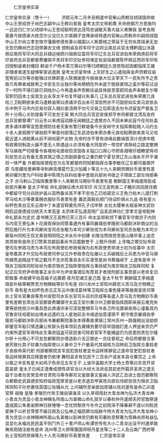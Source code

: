 <!-- { "loadSidebar": true } -->
　　仁宗皇帝实录


仁宗皇帝实录（卷十一）
　　洪熙元年二月辛丑朔遣中官柴山赍敕往琉球国命故中山王思绍世子尚巴志嗣中山王敕曰昔我  皇考太宗文帝躬膺  天命统御万方恩施均一远迩归仁尔父琉球中山王思绍聪明贤达茂笃忠诚敬天事大益义弗懈我  皇考良用褒嘉今朕缵承大统念尔父没已久尔其嫡子宜俾承续特遣内官柴山赍敕命尔嗣琉球国中山王尔尚立孝忠恪守藩服修德务善以福国以人斯爵禄之荣延于无穷尚其祗承无怠无忽仍赐尚巴志冠带袭衣文绮  颁制谕及将军印于边将云南总兵官太傅黔国公沐晟佩征南将军印大同总兵镇远侯顾兴祖佩征蛮将军印辽东总兵官进伯朱荣佩虏前将军印宣府总兵官都督费瓛佩平羌将军印交阯参将保定伯梁铭都督陈怀佩征西将军印有旧授制谕者封缴回  敕谕千户杨木答兀等曰尔等归顺朝廷久效劳勚前因都指挥王雄非理虐害遂生疑惧挈家逃逸我  皇考太宗皇帝体  上天好生之心遣指挥金声赍敕往谕宽宥前过尔等亦能悔过伏罪即差人陈悃谢恩今朕继承大位主宰天下一民失所予之责故凡有罪者咸赦宥之令安生乐业独尔等尚栖栖在外未底宁居朕甚悯之盖尔等前过迫于一时所不得已朕已洞烛尔心今再遣金声赍敕往谕其体朕至意即同金声来朝复尔等官职仍回本土安其生业永享太平勿复怀疑以失事几  辽东总兵官武进伯朱荣奏兀良哈三卫鞑靼欲来卖马遣敕谕荣曰虏谲诈百出未可深信然亦不可固拒如实卖马宜依永乐中例于马市内交易勿容入城价直湏两平勿亏交易之后即造去勿令迟留宜严督各卫所十分用心关防堤备不可怠忽壬寅  敕大同总兵官武安侯郑亨参将都督沈清及宣府总兵官都督谭广曰云冬以来虏寇动静无闻朝廷之遣使亦久不回未审此寇今在何处盖虏多谲诈卿等宜思患预防往者天象有警已敕堤备今长安岭守关指挥奏鞑贼人马约五十余人直抵隰宁驿劫掠不审是何部落辽东武进伯朱荣亦奏元良哈鞑靼欲来卖马又哈密近遣人进硫黄从前不闻哈密产此物  先帝时亦不曾有进缘此数端皆湏计虑虏中既有硫黄则制造火器不患无人猝遇战斗亦湏有备大同宣府一带空旷虏熟经之路宜整搠军马昼夜严切堤备令各城地屯堡收拾坚固各关隘口口用心守把各烟墩仔细瞭望毋顷刻怠忽古云有备无患其慎之慎之庶副朕委任之重仍敕宁夏甘肃辽东山海永平开平诸将一体严备  升都指挥使程忠为左军都督府同知都指挥佥事李敏任辽东都司备御开原  乌思藏哈里麻等寺刺麻高僧葛竹瓦沙加藏卜等五十九人来朝贡赐钞币表里有差癸卯擢刘奎为户科给事中陈瑺为兵科给事中奎故兵部尚书俊之子瑺故工部左侍郎寿之子  亦马剌山卫指挥撒里等十人来朝贡马赐钞币表里有差  朝鲜国王李祹遣陪臣成抑吴升筹奉  皇太子甲辰  命礼部铸征虏大将军印  斥汉王高煦弟二子瞻圻凤阳居住敕中都留守司分兵防护盖以高煦备诉其不孝不忠也乙已哈密忠义王免力帖木儿遣打刺罕马哈木沙等奏事赐衣服钞币表里有差  置武英殿右顺门待诏阶俱从九品  夜有星火如杯色青白见东云南中丁未遣官释奠先师孔子戊申祭  太社太稷奉太祖圣神文武钦明启运俊德成功统天大孝高皇  太宗体天弘道高明广运圣武神功仁至孝文皇帝配神命礼部永为定式  遣书赐汉王高煦已茶三百斤  命太监郑和领下番官军守南京于内则与内官王景弘朱卜花唐观保协同管事遇外有事同襄城伯李隆驸马都尉沐昕商议的当然后施行升为本司卿尚宝司丞张敬为本司少卿张信为本司卿尚宝司丞张敬为本司少卿易州同知王侃文素皆明阴阳之术永乐中初建  长陵当预效劳至是山陵毕事上追念其劳故有是命王□赞素贪鄙謟事尚书吕震数誉于  上既升侍郎  上寻悔之赠交阯布政使司左参政冯贵为本司左布政使右参政侯保为右布政使贵举进士初为给事中  太宗皇帝嘉其才升交阯布政使司参议又升参政贵在阯屡以土兵破贼后士兵悉为中官马骐所据贵追贼战于拒之数月不支亦死事具永乐实录至是尚书黄福闻于  上遂有是命  升锦衣卫指挥同知张祯为南京锦衣卫指挥使指挥佥事徐斌为南京锦衣卫指挥同知  复纪正应天府尹命致事正永乐中为尹坐事谪后有荐其才者授刑部主事至是以老命复旧职致事  命故建平伯高福子远袭爵  夜月犯诸王星己酉  皇太千秋节  朝鲜国王李祹遣陪臣朴础等朝贺贡方物赐础等钞币有差  四川龙州土官知州薛忠义贡马及方物赐之钞币  夜有星大如杯色赤见正东云中庚戌葛林等卫指挥佥事色隆哥等施南宣抚司等处土官长官秦良等贵州宣慰司水东长官司头目刘宗成等各遣入贡马及方物赐钞币表里有差敕甘肃总兵官都督费瓛镇守太监王安尔奏沙州卫都督指挥困即来报云奄克失里等欲抢掠沙州事具悉此虏谲诈来可深宜整搠军马令各卫所屯堡昼夜用心谨备其内官鲁安往哈密如出境未远遣的当人星驰前去令缘途加意谨慎不  敕守南京襄城伯李隆驸马都尉沐昕兵部尚书兼都察院事张本得奏直隶镇江常州苏州一路强贼出没劫掠即量官军船只慎选廉公有智头目率领前去袭捕务要尽获牢固枷钉差人押送来京仍严约束所遣官军毋恃此生事庶寇盗可获民害可除若官军不能捕盗仍为民患则责在尔隆尔昕十分用心不可怠忽都察院亦慎选耿介去正御史一员往督视之  命后府都督佥事谢芳致仕其子钦袭为指挥使以义勇中卫千户姜英代其祖桂为羽林前卫指挥佥事桂老子丧故命英代职  刑部都察院言军民犯笞杖者宜令运砖赎罪徒之遂命官吏犯笞杖者皆运砖赎罪其应降罢者仍依律  舞阳县言有饥民千三百余户请发本县仓粟贷之  上命以赈之辛亥有星大如鸡子色赤见五车壬子  上谕华盖殿大学士杨士奇等曰东宫开讲筵盖欲  皇太子日闻正道餋成德性讲官当以大经大法进说其前史所载非圣贤之道无益于治者勿言癸丑命甘肃苑马等寺卿邓文鉴致事文鉴闽人洪武乙丑进士尝历都察院佥都御史武昌德安知府临政宽厚至是以老求退去甲寅改兵部右侍郎张信为锦衣卫指挥同知子孙世袭信英国公张辅从允  上问辅所至亲欲加恩辅以信对遂有是命乙卯遣官祭  祖陵  皇陵  孝陵历代帝王陵岳镇海渎  以久旱得雨封大青龙神为弘济大青龙神小青龙为灵显小青龙神赐名所居山为翠微山命礼部岁以春秋仲月遣顺天府官致祭遂遣成国公朱勇谕祭神日朕惓惓一念忧悯黎庶今冬作之初雨泽不降春耕不遂以何粒民爱祷于以祈甘霈曾不踰日雨及公弘神之福民厥功烜赫今特大青龙为弘济大青龙神小青为灵显小龙神赐神所居山名翠微以彰神灵仍敕有司春秋至祭著为常典尚师有益弘显显化永福兆民民盖平则门外三十里卢师山有谭世传有大小二青龙出没不时遇旱致祷焉雨随注故有是命  洮州等卫火把等簇国师班丹星吉等二十二人及云南广西府等处土官知府昂保等九十人贡马赐钞币表里有差
　　仁宗皇帝实录
